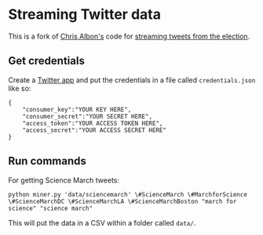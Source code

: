 # Streaming Twitter data

This is a fork of [Chris Albon's](https://github.com/chrisalbon) code for [streaming tweets from the election](https://github.com/chrisalbon/election_day_2016_twitter).

## Get credentials

Create a [Twitter app](https://apps.twitter.com/) and put the credentials in a file called `credentials.json` like so:

```
{
    "consumer_key":"YOUR KEY HERE",
    "consumer_secret":"YOUR SECRET HERE",
    "access_token":"YOUR ACCESS TOKEN HERE",
    "access_secret":"YOUR ACCESS SECRET HERE"
}
```

## Run commands

For getting Science March tweets:

```
python miner.py 'data/sciencemarch' \#ScienceMarch \#MarchforScience \#ScienceMarchDC \#ScienceMarchLA \#ScienceMarchBoston "march for science" "science march"
```

This will put the data in a CSV within a folder called `data/`.


